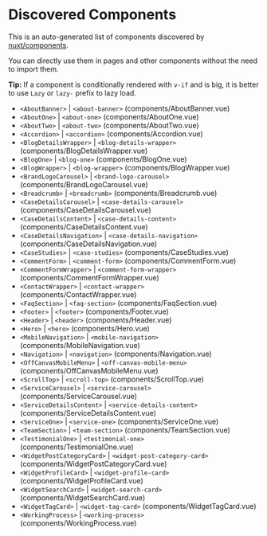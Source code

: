 # Discovered Components

This is an auto-generated list of components discovered by [nuxt/components](https://github.com/nuxt/components).

You can directly use them in pages and other components without the need to import them.

**Tip:** If a component is conditionally rendered with `v-if` and is big, it is better to use `Lazy` or `lazy-` prefix to lazy load.

- `<AboutBanner>` | `<about-banner>` (components/AboutBanner.vue)
- `<AboutOne>` | `<about-one>` (components/AboutOne.vue)
- `<AboutTwo>` | `<about-two>` (components/AboutTwo.vue)
- `<Accordion>` | `<accordion>` (components/Accordion.vue)
- `<BlogDetailsWrapper>` | `<blog-details-wrapper>` (components/BlogDetailsWrapper.vue)
- `<BlogOne>` | `<blog-one>` (components/BlogOne.vue)
- `<BlogWrapper>` | `<blog-wrapper>` (components/BlogWrapper.vue)
- `<BrandLogoCarousel>` | `<brand-logo-carousel>` (components/BrandLogoCarousel.vue)
- `<Breadcrumb>` | `<breadcrumb>` (components/Breadcrumb.vue)
- `<CaseDetailsCarousel>` | `<case-details-carousel>` (components/CaseDetailsCarousel.vue)
- `<CaseDetailsContent>` | `<case-details-content>` (components/CaseDetailsContent.vue)
- `<CaseDetailsNavigation>` | `<case-details-navigation>` (components/CaseDetailsNavigation.vue)
- `<CaseStudies>` | `<case-studies>` (components/CaseStudies.vue)
- `<CommentForm>` | `<comment-form>` (components/CommentForm.vue)
- `<CommentFormWrapper>` | `<comment-form-wrapper>` (components/CommentFormWrapper.vue)
- `<ContactWrapper>` | `<contact-wrapper>` (components/ContactWrapper.vue)
- `<FaqSection>` | `<faq-section>` (components/FaqSection.vue)
- `<Footer>` | `<footer>` (components/Footer.vue)
- `<Header>` | `<header>` (components/Header.vue)
- `<Hero>` | `<hero>` (components/Hero.vue)
- `<MobileNavigation>` | `<mobile-navigation>` (components/MobileNavigation.vue)
- `<Navigation>` | `<navigation>` (components/Navigation.vue)
- `<OffCanvasMobileMenu>` | `<off-canvas-mobile-menu>` (components/OffCanvasMobileMenu.vue)
- `<ScrollTop>` | `<scroll-top>` (components/ScrollTop.vue)
- `<ServiceCarousel>` | `<service-carousel>` (components/ServiceCarousel.vue)
- `<ServiceDetailsContent>` | `<service-details-content>` (components/ServiceDetailsContent.vue)
- `<ServiceOne>` | `<service-one>` (components/ServiceOne.vue)
- `<TeamSection>` | `<team-section>` (components/TeamSection.vue)
- `<TestimonialOne>` | `<testimonial-one>` (components/TestimonialOne.vue)
- `<WidgetPostCategoryCard>` | `<widget-post-category-card>` (components/WidgetPostCategoryCard.vue)
- `<WidgetProfileCard>` | `<widget-profile-card>` (components/WidgetProfileCard.vue)
- `<WidgetSearchCard>` | `<widget-search-card>` (components/WidgetSearchCard.vue)
- `<WidgetTagCard>` | `<widget-tag-card>` (components/WidgetTagCard.vue)
- `<WorkingProcess>` | `<working-process>` (components/WorkingProcess.vue)
